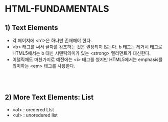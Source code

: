 # HTML-FUNDAMENTALS

## 1) Text Elements

- 각 페이지에 \<h1\>은 하나만 존재해야 한다.
- \<b\> 태그를 써서 글자를 강조하는 것은 권장되지 않는다. b 태그는 레거시 태그로 HTML5에서는 b 대신 시맨틱의미가 있는 \<strong\> 엘리먼트가 대신한다.
- 이탤릭체도 마찬가지로 예전에는 \<i\> 태그를 썼지만 HTML5에서는 emphasis를 의미하는 \<em\> 태그를 사용한다.

<br><br>

## 2) More Text Elements: List

- \<ol\> : oredered LIst
- \<ul\> : unoredered list

